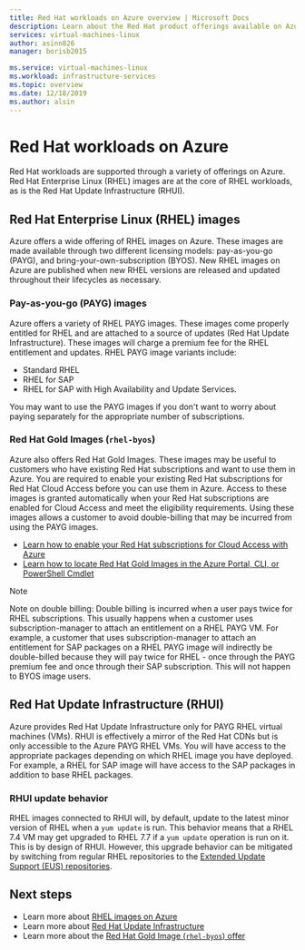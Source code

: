 ```yaml
---
title: Red Hat workloads on Azure overview | Microsoft Docs
description: Learn about the Red Hat product offerings available on Azure
services: virtual-machines-linux
author: asinn826
manager: borisb2015

ms.service: virtual-machines-linux
ms.workload: infrastructure-services
ms.topic: overview
ms.date: 12/18/2019
ms.author: alsin
---
```


# Red Hat workloads on Azure
Red Hat workloads are supported through a variety of offerings on Azure. Red Hat Enterprise Linux (RHEL) images are at the core of RHEL workloads, as is the Red Hat Update Infrastructure (RHUI).

## Red Hat Enterprise Linux (RHEL) images
Azure offers a wide offering of RHEL images on Azure. These images are made available through two different licensing models: pay-as-you-go (PAYG), and bring-your-own-subscription (BYOS). New RHEL images on Azure are published when new RHEL versions are released and updated throughout their lifecycles as necessary.

### Pay-as-you-go (PAYG) images
Azure offers a variety of RHEL PAYG images. These images come properly entitled for RHEL and are attached to a source of updates (Red Hat Update Infrastructure). These images will charge a premium fee for the RHEL entitlement and updates. RHEL PAYG image variants include:
* Standard RHEL
* RHEL for SAP
* RHEL for SAP with High Availability and Update Services.

You may want to use the PAYG images if you don't want to worry about paying separately for the appropriate number of subscriptions.

### Red Hat Gold Images (`rhel-byos`)
Azure also offers Red Hat Gold Images. These images may be useful to customers who have existing Red Hat subscriptions and want to use them in Azure. You are required to enable your existing Red Hat subscriptions for Red Hat Cloud Access before you can use them in Azure. Access to these images is granted automatically when your Red Hat subscriptions are enabled for Cloud Access and meet the eligibility requirements. Using these images allows a customer to avoid double-billing that may be incurred from using the PAYG images.
* [Learn how to enable your Red Hat subscriptions for Cloud Access with Azure](https://access.redhat.com/documentation/en-us/red_hat_subscription_management/1/html/red_hat_cloud_access_reference_guide/con-enable-subs)
* [Learn how to locate Red Hat Gold Images in the Azure Portal, CLI, or PowerShell Cmdlet](./redhat-byos.md)

> [!NOTE]
> Note on double billing: Double billing is incurred when a user pays twice for RHEL subscriptions. This usually happens when a customer uses subscription-manager to attach an entitlement on a RHEL PAYG VM. For example, a customer that uses subscription-manager to attach an entitlement for SAP packages on a RHEL PAYG image will indirectly be double-billed because they will pay twice for RHEL - once through the PAYG premium fee and once through their SAP subscription. This will not happen to BYOS image users.

## Red Hat Update Infrastructure (RHUI)
Azure provides Red Hat Update Infrastructure only for PAYG RHEL virtual machines (VMs). RHUI is effectively a mirror of the Red Hat CDNs but is only accessible to the Azure PAYG RHEL VMs. You will have access to the appropriate packages depending on which RHEL image you have deployed. For example, a RHEL for SAP image will have access to the SAP packages in addition to base RHEL packages.

### RHUI update behavior
RHEL images connected to RHUI will, by default, update to the latest minor version of RHEL when a `yum update` is run. This behavior means that a RHEL 7.4 VM may get upgraded to RHEL 7.7 if a `yum update` operation is run on it. This is by design of RHUI. However, this upgrade behavior can be mitigated by switching from regular RHEL repositories to the [Extended Update Support (EUS) repositories](./redhat-rhui.md#rhel-eus-and-version-locking-rhel-vms).

## Next steps
* Learn more about [RHEL images on Azure](./redhat-images.md)
* Learn more about [Red Hat Update Infrastructure](./redhat-rhui.md)
* Learn more about the [Red Hat Gold Image (`rhel-byos`) offer](./redhat-byos.md)
